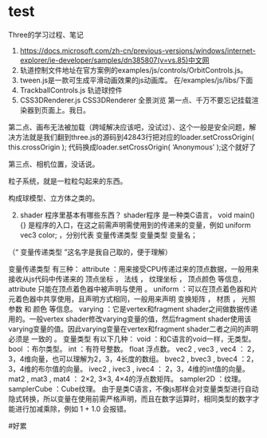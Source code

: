 # test
Three的学习过程、笔记
1. https://docs.microsoft.com/zh-cn/previous-versions/windows/internet-explorer/ie-developer/samples/dn385807(v=vs.85)中文网
2. 轨道控制文件地址在官方案例的examples/js/controls/OrbitControls.js。
3. tween.js是一款可生成平滑动画效果的js动画库。 在/examples/js/libs/下面
4. TrackballControls.js 轨迹球控件
5. CSS3DRenderer.js CSS3DRenderer 全景浏览
第一点、千万不要忘记挂载渲染器到页面上。我日。

第二点、画布无法被加载（跨域解决应该吧，没试过）、这个一般是安全问题，解决方法就是我们翻到three.js的源码到42843行把对应的loader.setCrossOrigin( this.crossOrigin ); 代码换成loader.setCrossOrigin( ‘Anonymous’ );这个就好了



第三点、相机位置，没话说。

粒子系统，就是一粒粒勾起来的东西。

构成球模型、立方体之类的。


2. shader 程序里基本有哪些东西？
shader程序 是一种类C语言， void main(){} 是程序的入口，在这之前需声明需使用到的传递来的变量，例如 uniform vec3 color; ，分别代表 变量传递类型 变量类型 变量名；

（“ 变量传递类型 ”这名字是我自己取的，便于理解）

变量传递类型 有三种：
attribute ：用来接受CPU传递过来的顶点数据，一般用来接收从js代码中传递来的 顶点坐标 ， 法线 ， 纹理坐标 ， 顶点颜色 等信息， attribute 只能在顶点着色器中被声明与使用 。
uniform ：可以在顶点着色器和片元着色器中共享使用，且声明方式相同，一般用来声明 变换矩阵 ， 材质 ， 光照参数 和 颜色 等信息。
varying ：它是vertex和fragment shader之间做数据传递用的。一般vertex shader修改varying变量的值，然后fragment shader使用该varying变量的值。因此varying变量在vertex和fragment shader二者之间的声明必须是 一致的 。
变量类型 有以下几种：
void ：和C语言的void一样，无类型。
bool ：布尔类型。
int ：有符号整数。
float 浮点数。
vec2 , vec3 , vec4 ： 2，3，4维向量，也可以理解为2，3，4长度的数组。
bvec2 , bvec3 , bvec4 ：2，3，4维的布尔值的向量。
ivec2 , ivec3 , ivec4 ： 2，3，4维的int值的向量。
mat2 , mat3 , mat4 ： 2×2, 3×3, 4×4的浮点数矩阵。
sampler2D ：纹理。
samplerCube ：Cube纹理。
由于是类C语言，不像js那样会对变量类型进行自动隐式转换，所以变量在使用前需严格声明，而且在数字运算时，相同类型的数字才能进行加减乘除，例如 1 + 1.0 会报错。

#好累
